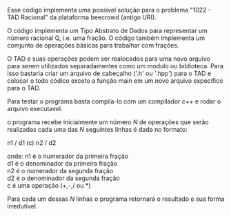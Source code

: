 Esse código implementa uma possivel solução para o problema "1022 - TAD Racional" da plataforma beecrowd (antigo URI).

O código implementa um Tipo Abstrato de Dados para representar um número racional Q, i.e. uma fração. O código também implementa um comjunto de operações básicas para trabalhar com frações.

O TAD e suas operações podem ser realocados para uma novo arquivo para serem utilizados separadamentes como um modulo ou biblioteca. Para isso bastaria criar um arquivo de cabeçalho ('.h' ou '.hpp') para o TAD e colocar o todo códico exceto a função main em um novo arquivo expecifico para o TAD.

Para testar o programa basta compila-lo com um compilador c++ e rodar o arquivo executavel.

o programa recebe inicialmente um número $N$ de operações que serão realizadas
cada uma das $N$ seguintes linhas é dada no formato:

n1 / d1 (c) n2 / d2 

onde:
n1 é o numerador da primeira fração <br>
d1 é o denominador da primeira fração <br>
n2 é o numerador da segunda fração <br>
d2 é o denominador da segunda fração <br>
c é uma operação (+,-,/ ou *) <br>

Para cada um dessas $N$ linhas o programa retornará o resultado e sua forma irredutivel.

